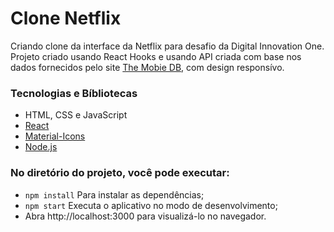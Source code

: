 <h1>Clone Netflix</h1>

<p> 
    Criando clone da interface da Netflix para desafio da Digital Innovation One.<br>
    Projeto criado usando React Hooks e usando API criada com base nos dados fornecidos pelo site <a href="https://www.themoviedb.org/">The Mobie DB</a>, com design responsívo.
</p>

<h3>Tecnologias e Bíbliotecas</h3>

<ul>
<li><a>HTML, CSS e JavaScript</a></li>
<li><a href="https://pt-br.reactjs.org/">React</a></li>
<li><a href="https://material-ui.com/pt/components/material-icons/">Material-Icons</a></li>
<li><a href="https://nodejs.org/en/">Node.js</a></li>
</ul>

<h3>No diretório do projeto, você pode executar:</h3>

- `npm install` Para instalar as dependências;
- `npm start` Executa o aplicativo no modo de desenvolvimento;
- Abra http://localhost:3000 para visualizá-lo no navegador.
